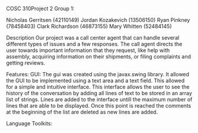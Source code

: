 COSC 310Project 2
Group 1:

Nicholas Gerritsen (42110149)
Jordan Kozakevich (13506150)
Ryan Pinkney (78458403)
Clark Richardson (46873155)
Mary Whitten (52484145)

Description
Our project was a call center agent that can handle several different types of issues and a few responses. The call agent directs the user towards important information that they request, like help with assembly, acquiring information on their shipments, or filing complaints and getting reviews. 

Features: 
GUI:
The gui was created using the javax.swing library. It allowed the GUI to be implemented using a text area and a text field. This allowed for a simple and intuitive interface. This interface allows the user to see the history of the conversation by adding all lines of text to be stored in an array list of strings. Lines are added to the interface untill the maximum number of lines that are able to be displayed. Once this point is reached the comments at the beginning of the list are deleted as new lines are added.  

Language Toolkits: 
